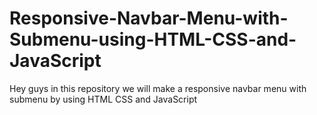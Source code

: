 # Responsive-Navbar-Menu-with-Submenu-using-HTML-CSS-and-JavaScript
Hey guys in this repository we will make a responsive navbar menu with submenu by using HTML CSS and JavaScript
